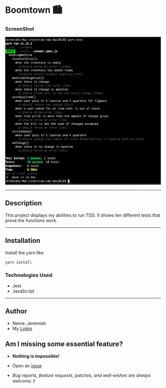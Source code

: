 # Boomtown 🏙

### ScreenShot

![alt text](screenshots/screenshot.png)

---

## Description

This project displays my abilities to run TDD. It shows ten different tests that prove the functions work.

---

## Installation

Install the yarn like:

```bash
yarn install
```

### Technologies Used

- Jest
- JavaScript

---

## Author

- Name: Jeremiah
- My [Linkin](https://www.linkedin.com/in/jeremiah-aguirre-606708181/)

## Am I missing some essential feature?

- **Nothing is impossible!**

- Open an [issue](https://github.com/jeremiahaguirre/Interview-Project--TDD/issues/new)

- _Bug reports, feature requests, patches, and well-wishes are always welcome._ :heavy_exclamation_mark:
